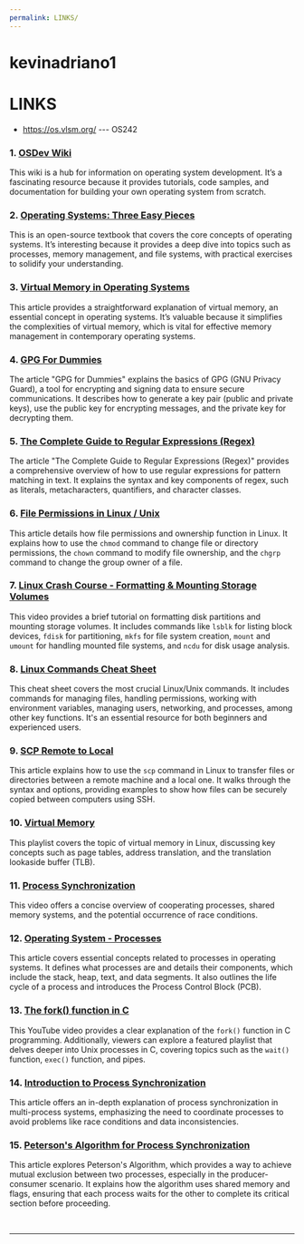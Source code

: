 ```yaml
---
permalink: LINKS/
---
```


# kevinadriano1 
# LINKS

* <https://os.vlsm.org/> --- OS242

### 1. [OSDev Wiki](https://wiki.osdev.org/Main_Page)
This wiki is a hub for information on operating system development. It’s a fascinating resource because it provides tutorials, code samples, and documentation for building your own operating system from scratch.

### 2. [Operating Systems: Three Easy Pieces](http://pages.cs.wisc.edu/~remzi/OSTEP/)
This is an open-source textbook that covers the core concepts of operating systems. It’s interesting because it provides a deep dive into topics such as processes, memory management, and file systems, with practical exercises to solidify your understanding.

### 3. [Virtual Memory in Operating Systems](https://www.tutorialspoint.com/operating_system/os_virtual_memory.htm)
This article provides a straightforward explanation of virtual memory, an essential concept in operating systems. It’s valuable because it simplifies the complexities of virtual memory, which is vital for effective memory management in contemporary operating systems.

### 4. [GPG For Dummies](https://medium.com/@azerella/gpg-for-dummies-5bdde94fa36d)
The article "GPG for Dummies" explains the basics of GPG (GNU Privacy Guard), a tool for encrypting and signing data to ensure secure communications. It describes how to generate a key pair (public and private keys), use the public key for encrypting messages, and the private key for decrypting them.

### 5. [The Complete Guide to Regular Expressions (Regex)](https://coderpad.io/blog/development/the-complete-guide-to-regular-expressions-regex/)
The article "The Complete Guide to Regular Expressions (Regex)" provides a comprehensive overview of how to use regular expressions for pattern matching in text. It explains the syntax and key components of regex, such as literals, metacharacters, quantifiers, and character classes.

### 6. [File Permissions in Linux / Unix](https://www.guru99.com/file-permissions.html)  
This article details how file permissions and ownership function in Linux. It explains how to use the `chmod` command to change file or directory permissions, the `chown` command to modify file ownership, and the `chgrp` command to change the group owner of a file.

### 7. [Linux Crash Course - Formatting & Mounting Storage Volumes](https://www.youtube.com/watch?v=2Z6ouBYfZr8)  
This video provides a brief tutorial on formatting disk partitions and mounting storage volumes. It includes commands like `lsblk` for listing block devices, `fdisk` for partitioning, `mkfs` for file system creation, `mount` and `umount` for handling mounted file systems, and `ncdu` for disk usage analysis.

### 8. [Linux Commands Cheat Sheet](https://www.geeksforgeeks.org/linux-commands-cheat-sheet/)  
This cheat sheet covers the most crucial Linux/Unix commands. It includes commands for managing files, handling permissions, working with environment variables, managing users, networking, and processes, among other key functions. It's an essential resource for both beginners and experienced users.

### 9. [SCP Remote to Local](https://linuxhint.com/scp-remote-to-local/)  
This article explains how to use the `scp` command in Linux to transfer files or directories between a remote machine and a local one. It walks through the syntax and options, providing examples to show how files can be securely copied between computers using SSH.

### 10. [Virtual Memory](https://youtube.com/playlist?list=PLiwt1iVUib9s2Uo5BeYmwkDFUh70fJPxX&si=LpfguzkJMdjLQQHn)<br>
This playlist covers the topic of virtual memory in Linux, discussing key concepts such as page tables, address translation, and the translation lookaside buffer (TLB).

### 11. [Process Synchronization](https://www.youtube.com/watch?v=ph2awKa8r5Y&list=PLBlnK6fEyqRjDf_dmCEXgl6XjVKDDj0M2&index=1&ab_channel=NesoAcademy)<br>
This video offers a concise overview of cooperating processes, shared memory systems, and the potential occurrence of race conditions.

### 12. **[Operating System - Processes](https://www.tutorialspoint.com/operating_system/os_processes.htm)**  
This article covers essential concepts related to processes in operating systems. It defines what processes are and details their components, which include the stack, heap, text, and data segments. It also outlines the life cycle of a process and introduces the Process Control Block (PCB).

### 13. **[The fork() function in C](https://youtu.be/cex9XrZCU14?si=FlXa_X26n8g6IA1f)**  
This YouTube video provides a clear explanation of the `fork()` function in C programming. Additionally, viewers can explore a featured playlist that delves deeper into Unix processes in C, covering topics such as the `wait()` function, `exec()` function, and pipes.

### 14. **[Introduction to Process Synchronization](https://www.geeksforgeeks.org/introduction-of-process-synchronization/)**  
   This article offers an in-depth explanation of process synchronization in multi-process systems, emphasizing the need to coordinate processes to avoid problems like race conditions and data inconsistencies.

### 15. **[Peterson's Algorithm for Process Synchronization](https://www.geeksforgeeks.org/petersons-algorithm-in-process-synchronization/)**  
   This article explores Peterson's Algorithm, which provides a way to achieve mutual exclusion between two processes, especially in the producer-consumer scenario. It explains how the algorithm uses shared memory and flags, ensuring that each process waits for the other to complete its critical section before proceeding.

<br>
<hr>
